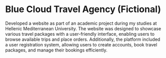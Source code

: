 # Blue Cloud Travel Agency (Fictional)

Developed a website as part of an academic project during my studies at Hellenic Mediterranean University. The website was designed to showcase various travel packages with a user-friendly interface, enabling users to browse available trips and place orders. Additionally, the platform included a user registration system, allowing users to create accounts, book travel packages, and manage their bookings efficiently.

